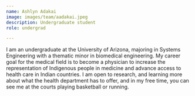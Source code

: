 ```yaml
---
name: Ashlyn Adakai
image: images/team/aadakai.jpeg
description: Undergraduate student
role: undergrad

---
```


I am an undergraduate at the University of Arizona, majoring in Systems Engineering with a thematic minor in biomedical engineering. My career goal for the medical field is to become a physician to increase the representation of Indigenous people in medicine and advance access to health care in Indian countries. I am open to research, and learning more about what the health department has to offer, and in my free time, you can see me at the courts playing basketball or running.  
